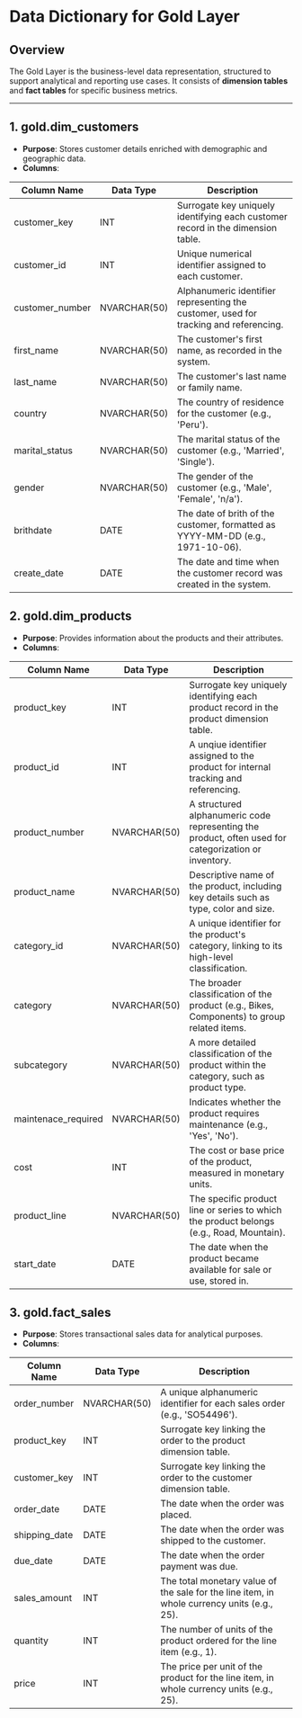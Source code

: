 # **Data Dictionary for Gold Layer**
## **Overview**
The Gold Layer is the business-level data representation, structured to support analytical and reporting use cases. It consists of **dimension tables**
and **fact tables** for specific business metrics.

------------------------------------------------------------------------------------------------------------------------------

## **1. gold.dim_customers**
  - **Purpose**: Stores customer details enriched with demographic and geographic data.
  - **Columns**:
    
| Column Name    | Data Type | Description   |
|----------------|-----------|---------------|
| customer_key   | INT       |Surrogate key uniquely identifying each customer record in the dimension table.            |
| customer_id     | INT  | Unique numerical identifier assigned to each customer.    |
| customer_number | NVARCHAR(50)  | Alphanumeric identifier representing the customer, used for tracking and referencing.        |
| first_name   | NVARCHAR(50)       |The customer's first name, as recorded in the system.            |
| last_name     | NVARCHAR(50)  | The customer's last name or family name.    |
| country | NVARCHAR(50)  | The country of residence for the customer (e.g., 'Peru').        |
| marital_status | NVARCHAR(50)  | The marital status of the customer (e.g., 'Married', 'Single').        |
| gender   | NVARCHAR(50)       |The gender of the customer (e.g., 'Male', 'Female', 'n/a').            |
| brithdate     | DATE  | The date of brith of the customer, formatted as YYYY-MM-DD (e.g., 1971-10-06).    |
| create_date | DATE  | The date and time when the customer record was created in the system.        |

## **2. gold.dim_products**
  - **Purpose**: Provides information about the products and their attributes.
  - **Columns**:

| Column Name    | Data Type | Description   |
|----------------|-----------|---------------|
| product_key   | INT       |Surrogate key uniquely identifying each product record in the product dimension table.            |
| product_id     | INT  | A unqiue identifier assigned to the product for internal tracking and referencing.    |
| product_number | NVARCHAR(50)  | A structured alphanumeric code representing the product, often used for categorization or inventory.        |
| product_name   | NVARCHAR(50)       | Descriptive name of the product, including key details such as type, color and size.            |
| category_id     | NVARCHAR(50)  | A unique identifier for the product's category, linking to its high-level classification.    |
| category | NVARCHAR(50)  | The broader classification of the product (e.g., Bikes, Components) to group related items.        |
| subcategory | NVARCHAR(50)  | A more detailed classification of the product within the category, such as product type.        |
| maintenace_required   | NVARCHAR(50)       | Indicates whether the product requires maintenance (e.g., 'Yes', 'No').            |
| cost     | INT  | The cost or base price of the product, measured in monetary units.    |
| product_line | NVARCHAR(50)  | The specific product line or series to which the product belongs (e.g., Road, Mountain).        |
| start_date | DATE  | The date when the product became available for sale or use, stored in.        |


## **3. gold.fact_sales**
  - **Purpose**: Stores transactional sales data for analytical purposes.
  - **Columns**:

| Column Name    | Data Type | Description   |
|----------------|-----------|---------------|
| order_number   | NVARCHAR(50)       | A unique alphanumeric identifier for each sales order (e.g., 'SO54496').            |
| product_key     | INT  | Surrogate key linking the order to the product dimension table.    |
| customer_key | INT  | Surrogate key linking the order to the customer dimension table.        |
| order_date   | DATE       | The date when the order was placed.            |
| shipping_date     | DATE  | The date when the order was shipped to the customer.    |
| due_date | DATE  | The date when the order payment was due.        |
| sales_amount | INT  | The total monetary value of the sale for the line item, in whole currency units (e.g., 25).        |
| quantity  | INT       | The number of units of the product ordered for the line item (e.g., 1).            |
| price     | INT  | The price per unit of the product for the line item, in whole currency units (e.g., 25).    |



